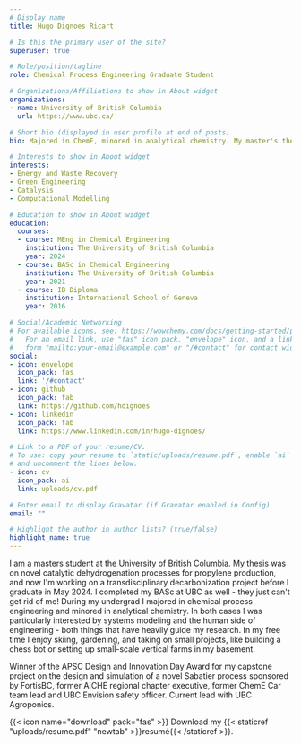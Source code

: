 ```yaml
---
# Display name
title: Hugo Dignoes Ricart

# Is this the primary user of the site?
superuser: true

# Role/position/tagline
role: Chemical Process Engineering Graduate Student

# Organizations/Affiliations to show in About widget
organizations:
- name: University of British Columbia
  url: https://www.ubc.ca/

# Short bio (displayed in user profile at end of posts)
bio: Majored in ChemE, minored in analytical chemistry. My master's thesis was in catalytic process modeling, now I'm decarbonizing Canadian shipping lanes. I like chess, gardening, and skiing.

# Interests to show in About widget
interests:
- Energy and Waste Recovery
- Green Engineering
- Catalysis
- Computational Modelling

# Education to show in About widget
education:
  courses:
  - course: MEng in Chemical Engineering
    institution: The University of British Columbia
    year: 2024
  - course: BASc in Chemical Engineering
    institution: The University of British Columbia
    year: 2021
  - course: IB Diploma
    institution: International School of Geneva
    year: 2016

# Social/Academic Networking
# For available icons, see: https://wowchemy.com/docs/getting-started/page-builder/#icons
#   For an email link, use "fas" icon pack, "envelope" icon, and a link in the
#   form "mailto:your-email@example.com" or "/#contact" for contact widget.
social:
- icon: envelope
  icon_pack: fas
  link: '/#contact'
- icon: github
  icon_pack: fab
  link: https://github.com/hdignoes
- icon: linkedin
  icon_pack: fab
  link: https://www.linkedin.com/in/hugo-dignoes/

# Link to a PDF of your resume/CV.
# To use: copy your resume to `static/uploads/resume.pdf`, enable `ai` icons in `params.toml`, 
# and uncomment the lines below.
- icon: cv
  icon_pack: ai
  link: uploads/cv.pdf

# Enter email to display Gravatar (if Gravatar enabled in Config)
email: ""

# Highlight the author in author lists? (true/false)
highlight_name: true
---
```


I am a masters student at the University of British Columbia. My thesis was on novel catalytic dehydrogenation processes for propylene production, and now I'm working on a transdisciplinary decarbonization project before I graduate in May 2024. I completed my BASc at UBC as well - they just can't get rid of me! During my undergrad I majored in chemical process engineering and minored in analytical chemistry. In both cases I was particularly interested by systems modeling and the human side of engineering - both things that have heavily guide my research. In my free time I enjoy skiing, gardening, and taking on small projects, like building a chess bot or setting up small-scale vertical farms in my basement.

Winner of the APSC Design and Innovation Day Award for my capstone project on the design and simulation of a novel Sabatier process sponsored by FortisBC, former AICHE regional chapter executive, former ChemE Car team lead and UBC Envision safety officer. Current lead with UBC Agroponics. 

{{< icon name="download" pack="fas" >}} Download my {{< staticref "uploads/resume.pdf" "newtab" >}}resumé{{< /staticref >}}.
